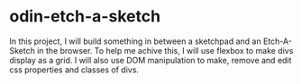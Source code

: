 # odin-etch-a-sketch
In this project, I will build something in between a sketchpad and an Etch-A-Sketch in the browser. To help me achive this, I will use flexbox to make divs display as a grid. I will also use DOM manipulation to make, remove and edit css properties and classes of divs.